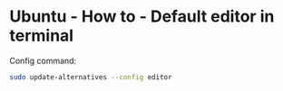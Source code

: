 # Ubuntu - How to - Default editor in terminal

Config command:

```sh
sudo update-alternatives --config editor
```

